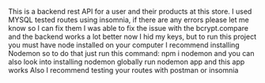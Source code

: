 This is a backend rest API for a user and their products at this store. I used MYSQL
tested routes using insomnia, if there are any errors please let me know so I can fix them
I was able to fix the issue with the bcrypt.compare and the backend works a lot better now
I hid my keys, but to run this project you must have node installed on your computer
I recommend installing Nodemon so to do that just run this command:
npm i nodemon and you can also look into installing nodemon globally
run nodemon app and this app works
Also I recommend testing your routes with postman or insomnia
